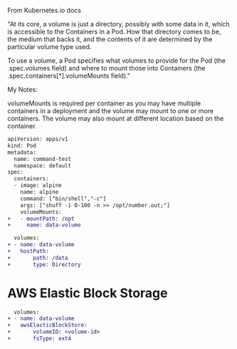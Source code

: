 From Kubernetes.io docs

"At its core, a volume is just a directory, possibly with some data in it, which is accessible to the Containers in a Pod. How that directory comes to be, the medium that backs it, and the contents of it are determined by the particular volume type used.

To use a volume, a Pod specifies what volumes to provide for the Pod (the .spec.volumes field) and where to mount those into Containers (the .spec.containers[*].volumeMounts field)."

My Notes:

volumeMounts is required per container as you may have multiple containers in a deployment and the volume may mount to one or more containers. The volume may also mount at different location based on the container.


```diff
apiVersion: apps/v1
kind: Pod
metadata:
  name: command-test
  namespace: default
spec:
  containers:
  - image: alpine
    name: alpine
    command: ["bin/shell","-c"]
    args: ["shuff -i 0-100 -n >> /opt/number.out;"]
    volumeMounts:
+   - mountPath: /opt
+     name: data-volume 

  volumes:
+ - name: data-volume
+   hostPath:
+       path: /data
+       type: Directory
```


    
       

# AWS Elastic Block Storage
 
```diff
  volumes:
+ - name: data-volume  
+   awsElasticBlockStore:
+       volumeID: <volume-id>
+       fsType: ext4
 ```
 
 
 

 
 
 
